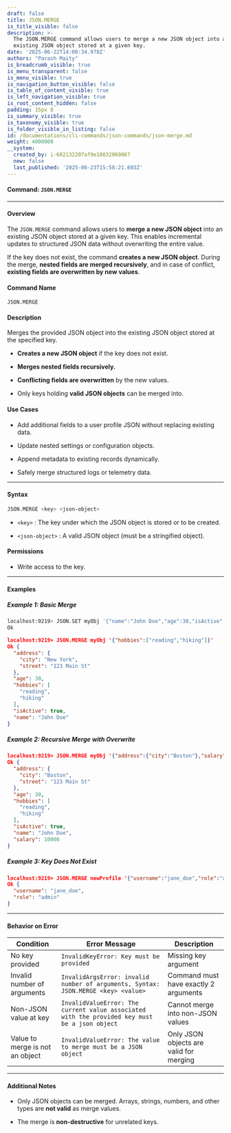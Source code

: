```yaml
---
draft: false
title: JSON.MERGE
is_title_visible: false
description: >-
  The JSON.MERGE command allows users to merge a new JSON object into an
  existing JSON object stored at a given key.
date: '2025-06-22T14:00:34.978Z'
authors: "Parash Maity"
is_breadcrumb_visible: true
is_menu_transparent: false
is_menu_visible: true
is_navigation_button_visible: false
is_table_of_content_visible: true
is_left_navigation_visible: true
is_root_content_hidden: false
padding: 15px 0
is_summary_visible: true
is_taxonomy_visible: true
is_folder_visible_in_listing: false
id: /documentations/cli-commands/json-commands/json-merge.md
weight: 4000000
__system:
  created_by: i-602132207af9e10032069067
  new: false
  last_published: '2025-06-23T15:58:21.603Z'
---
```

#### **Command**: `JSON.MERGE` 

***

#### **Overview**

The `JSON.MERGE` command allows users to **merge a new JSON object** into an existing JSON object stored at a given key. This enables incremental updates to structured JSON data without overwriting the entire value.

If the key does not exist, the command **creates a new JSON object**. During the merge, **nested fields are merged recursively**, and in case of conflict, **existing fields are overwritten by new values**.

#### **Command Name**

 `JSON.MERGE` 

#### **Description**

Merges the provided JSON object into the existing JSON object stored at the specified key.

* **Creates a new JSON object** if the key does not exist.

* **Merges nested fields recursively.**

* **Conflicting fields are overwritten** by the new values.

* Only keys holding **valid JSON objects** can be merged into.

#### **Use Cases**

* Add additional fields to a user profile JSON without replacing existing data.

* Update nested settings or configuration objects.

* Append metadata to existing records dynamically.

* Safely merge structured logs or telemetry data.

***

#### **Syntax**

```bash 
JSON.MERGE <key> <json-object>
```

*  `<key>` : The key under which the JSON object is stored or to be created.

*  `<json-object>` : A valid JSON object (must be a stringified object).

#### **Permissions**

* Write access to the key.

***

#### **Examples**

##### Example 1: Basic Merge

```bash 
localhost:9219> JSON.SET myObj '{"name":"John Doe","age":30,"isActive":true,"address":{"street":"123 Main St","city":"New York"}}'
Ok
```
```json 
localhost:9219> JSON.MERGE myObj '{"hobbies":["reading","hiking"]}'
Ok {
  "address": {
    "city": "New York",
    "street": "123 Main St"
  },
  "age": 30,
  "hobbies": [
    "reading",
    "hiking"
  ],
  "isActive": true,
  "name": "John Doe"
}
```

##### Example 2: Recursive Merge with Overwrite

```json 
localhost:9219> JSON.MERGE myObj '{"address":{"city":"Boston"},"salary":10000}'
Ok {
  "address": {
    "city": "Boston",
    "street": "123 Main St"
  },
  "age": 30,
  "hobbies": [
    "reading",
    "hiking"
  ],
  "isActive": true,
  "name": "John Doe",
  "salary": 10000
}
```

##### Example 3: Key Does Not Exist

```json 
localhost:9219> JSON.MERGE newProfile '{"username":"jane_doe","role":"admin"}'
Ok {
  "username": "jane_doe",
  "role": "admin"
}
```

***

#### **Behavior on Error**

| Condition                       | Error Message                                                                                   | Description                             |
| ------------------------------- | ----------------------------------------------------------------------------------------------- | --------------------------------------- |
| No key provided                 |  `InvalidKeyError: Key must be provided`                                                        | Missing key argument                    |
| Invalid number of arguments     |  `InvalidArgsError: invalid number of arguments, Syntax: JSON.MERGE <key> <value>`              | Command must have exactly 2 arguments   |
| Non-JSON value at key           |  `InvalidValueError: The current value associated with the provided key must be a json object`  | Cannot merge into non-JSON values       |
| Value to merge is not an object |  `InvalidValueError: The value to merge must be a JSON object`                                  | Only JSON objects are valid for merging |

***

#### **Additional Notes**

* Only JSON objects can be merged. Arrays, strings, numbers, and other types are **not valid** as merge values.

* The merge is **non-destructive** for unrelated keys.

 
